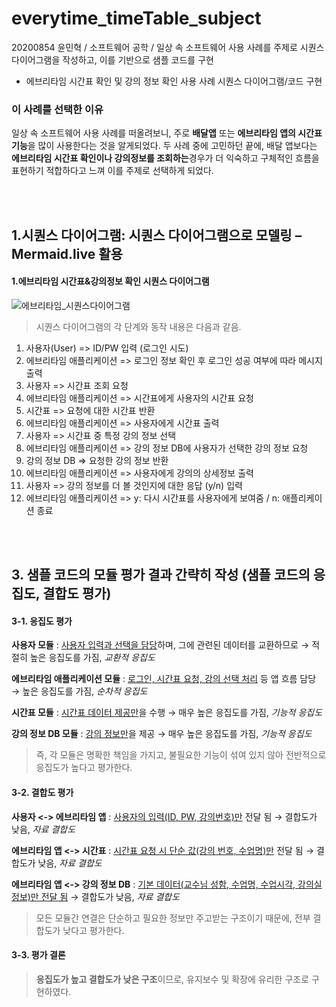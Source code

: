 # everytime_timeTable_subject
20200854 윤민혁 / 소프트웨어 공학 / 일상 속 소프트웨어 사용 사례를 주제로 시퀀스 다이어그램을 작성하고, 이를 기반으로 샘플 코드를 구현
- 에브리타임 시간표 확인 및 강의 정보 확인 사용 사례 시퀀스 다이어그램/코드 구현

### 이 사례를 선택한 이유
일상 속 소프트웨어 사용 사례를 떠올려보니, 주로 **배달앱** 또는 **에브리타임 앱의 시간표 기능**을 많이 사용한다는 것을 알게되었다. 
두 사례 중에 고민하던 끝에, 배달 앱보다는 **에브리타임 시간표 확인이나 강의정보를 조회하는**경우가 더 익숙하고 구체적인 흐름을 표현하기 적합하다고 느껴 이를 주제로 선택하게 되었다.


<br><br>

## 1.시퀀스 다이어그램: 시퀀스 다이어그램으로 모델링 – Mermaid.live 활용
#### 1.에브리타임 시간표&강의정보 확인 시퀀스 다이어그램
![에브리타임_시퀀스다이어그램](https://github.com/user-attachments/assets/4cea5b15-0dba-46a3-9d51-5eb9db0f2e93)

> 시퀀스 다이어그램의 각 단계와 동작 내용은 다음과 같음.
1.	사용자(User) =>	ID/PW 입력 (로그인 시도)
2.	에브리타임 애플리케이션 =>	로그인 정보 확인 후 로그인 성공 여부에 따라 메시지 출력
4.	사용자 =>	시간표 조회 요청
5.	에브리타임 애플리케이션 =>	시간표에게 사용자의 시간표 요청
6.	시간표 =>	요청에 대한 시간표 반환
7.	에브리타임 애플리케이션 =>	사용자에게 시간표 출력
8.	사용자 =>	시간표 중 특정 강의 정보 선택
9.	에브리타임 애플리케이션 =>	강의 정보 DB에 사용자가 선택한 강의 정보 요청
10.	강의 정보 DB =>	요청한 강의 정보 반환
11.	에브리타임 애플리케이션 =>	사용자에게 강의의 상세정보 출력
12.	사용자 =>	강의 정보를 더 볼 것인지에 대한 응답 (y/n) 입력
13.	에브리타임 애플리케이션 =>	y: 다시 시간표를 사용자에게 보여줌 / n: 애플리케이션 종료

<br><br>

## 3. 샘플 코드의 모듈 평가 결과 간략히 작성 (샘플 코드의 응집도, 결합도 평가)

#### 3-1. 응집도 평가
  
  
**사용자 모듈** : <u>사용자 입력과 선택을 담당</u>하며, 그에 관련된 데이터를 교환하므로 → 적절히 높은 응집도를 가짐, *교환적 응집도*
  
**에브리타임 애플리케이션 모듈** : <u>로그인, 시간표 요청, 강의 선택 처리</u> 등 앱 흐름 담당 → 높은 응집도를 가짐, *순차적 응집도*
  
**시간표 모듈** : <u>시간표 데이터 제공만</u>을 수행 → 매우 높은 응집도를 가짐, *기능적 응집도*
  
**강의 정보 DB 모듈** : <u>강의 정보만</u>을 제공 → 매우 높은 응집도를 가짐, *기능적 응집도*

  
> 즉, 각 모듈은 명확한 책임을 가지고, 불필요한 기능이 섞여 있지 않아 전반적으로 응집도가 높다고 평가한다.


#### 3-2. 결합도 평가

**사용자 <-> 에브리타임 앱** : <u>사용자의 입력(ID, PW, 강의번호)만</u> 전달 됨 → 결합도가 낮음, *자료 결합도*
  
**에브리타임 앱 <-> 시간표** : <u>시간표 요청 시 단순 값(강의 번호, 수업명)만</u> 전달 됨 → 결합도가 낮음, *자료 결합도*
  
**에브리타임 앱 <-> 강의 정보 DB** : <u>기본 데이터(교수님 성함, 수업명, 수업시각, 강의실정보)만 전달 됨</u> → 결합도가 낮음, *자료 결합도*
    
> 모든 모듈간 연결은 단순하고 필요한 정보만 주고받는 구조이기 때문에, 전부 결합도가 낮다고 평가한다.


#### 3-3. 평가 결론
  
> **응집도가 높고 결합도가 낮은 구조**이므로, 유지보수 및 확장에 유리한 구조로 구현하였다.
